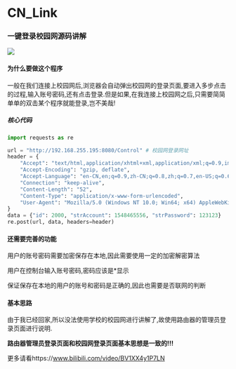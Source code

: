 # CN_Link
### 一键登录校园网源码讲解

![](https://i.loli.net/2021/01/23/tWG7825gKdQmyfX.png)

#### 为什么要做这个程序

一般在我们连接上校园网后,浏览器会自动弹出校园网的登录页面,要进入多步点击的过程,输入账号密码,还有点击登录.但是如果,在我连接上校园网之后,只需要简简单单的双击某个程序就能登录,岂不美哉!

##### 核心代码

```python
import requests as re

url = "http://192.168.255.195:8080/Control" # 校园网登录网址
header = {
    "Accept": "text/html,application/xhtml+xml,application/xml;q=0.9,image/avif,image/webp,image/apng,*/*;q=0.8,application/signed-exchange;v=b3;q=0.9",
    "Accept-Encoding": "gzip, deflate",
    "Accept-Language": "en-CN,en;q=0.9,zh-CN;q=0.8,zh;q=0.7,en-US;q=0.6",
    "Connection": "keep-alive",
    "Content-Length": "52",
    "Content-Type": "application/x-www-form-urlencoded",
    "User-Agent": "Mozilla/5.0 (Windows NT 10.0; Win64; x64) AppleWebKit/537.36 (KHTML, like Gecko) Chrome/87.0.4280.66 Safari/537.3"
}
data = {"id": 2000, "strAccount": 1548465556, "strPassword": 123123}
re.post(url, data, headers=header)
```

#### 还需要完善的功能

用户的账号密码需要加密保存在本地,因此需要使用一定的加密解密算法

用户在控制台输入账号密码,密码应该是*显示

保证保存在本地的用户的账号和密码是正确的,因此也需要是否联网的判断


#### 基本思路

由于我已经回家,所以没法使用学校的校园网进行讲解了,故使用路由器的管理员登录页面进行说明.

**路由器管理员登录页面和校园网登录页面基本思想是一致的!!!**

更多请看https://www.bilibili.com/video/BV1XX4y1P7LN

